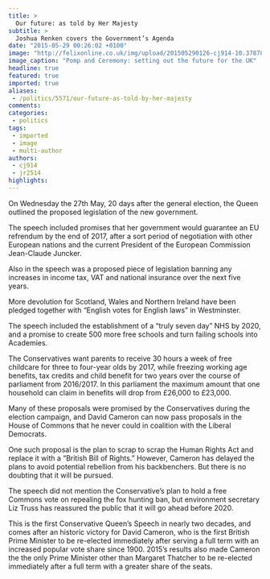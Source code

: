 ```yaml
---
title: >
  Our future: as told by Her Majesty
subtitle: >
  Joshua Renken covers the Government’s Agenda
date: "2015-05-29 00:26:02 +0100"
image: "http://felixonline.co.uk/img/upload/201505290126-cj914-10.3787877f.jpg"
image_caption: "Pomp and Ceremony: setting out the future for the UK"
headline: true
featured: true
imported: true
aliases:
 - /politics/5571/our-future-as-told-by-her-majesty
comments:
categories:
 - politics
tags:
 - imported
 - image
 - multi-author
authors:
 - cj914
 - jr2514
highlights:
---
```


On Wednesday the 27th May, 20 days after the general election, the Queen outlined the proposed legislation of the new government.

The speech included promises that her government would guarantee an EU refrendum by the end of 2017, after a sort period of negotiation with other European nations and the current President of the European Commission Jean-Claude Juncker.

Also in the speech was a proposed piece of legislation banning any increases in income tax, VAT and national insurance over the next five years.

More devolution for Scotland, Wales and Northern Ireland have been pledged together with “English votes for English laws” in Westminster.

The speech included the establishment of a “truly seven day” NHS by 2020, and a promise to create 500 more free schools and turn failing schools into Academies.

The Conservatives want parents to receive 30 hours a week of free childcare for three to four-year olds by 2017, while freezing working age benefits, tax credits and child benefit for two years over the course of parliament from 2016/2017. In this parliament the maximum amount that one household can claim in benefits will drop from £26,000 to £23,000.

Many of these proposals were promised by the Conservatives during the election campaign, and David Cameron can now pass proposals in the House of Commons that he never could in coalition with the Liberal Democrats.

One such proposal is the plan to scrap to scrap the Human Rights Act and replace it with a “British Bill of Rights.” However, Cameron has delayed the plans to avoid potential rebellion from his backbenchers. But there is no doubting that it will be pursued.

The speech did not mention the Conservative’s plan to hold a free Commons vote on repealing the fox hunting ban, but environment secretary Liz Truss has reassured the public that it will go ahead before 2020.

This is the first Conservative Queen’s Speech in nearly two decades, and comes after an historic victory for David Cameron, who is the first British Prime Minister to be re-elected immediately after serving a full term with an increased popular vote share since 1900. 2015’s results also made Cameron the the only Prime Minister other than Margaret Thatcher to be re-elected immediately after a full term with a greater share of the seats.
